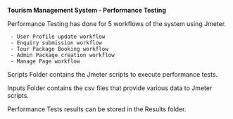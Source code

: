 **Tourism Management System - Performance Testing**

Performance Testing has done for 5 workflows of the system using Jmeter.

     - User Profile update workflow
     - Enquiry submission workflow
     - Tour Package Booking workflow
     - Admin Package creation workflow
     - Manage Page workflow

Scripts Folder contains the Jmeter scripts to execute performance tests.

Inputs Folder contains the csv files that provide various data to Jmeter scripts.

Performance Tests results can be stored in the Results folder.
